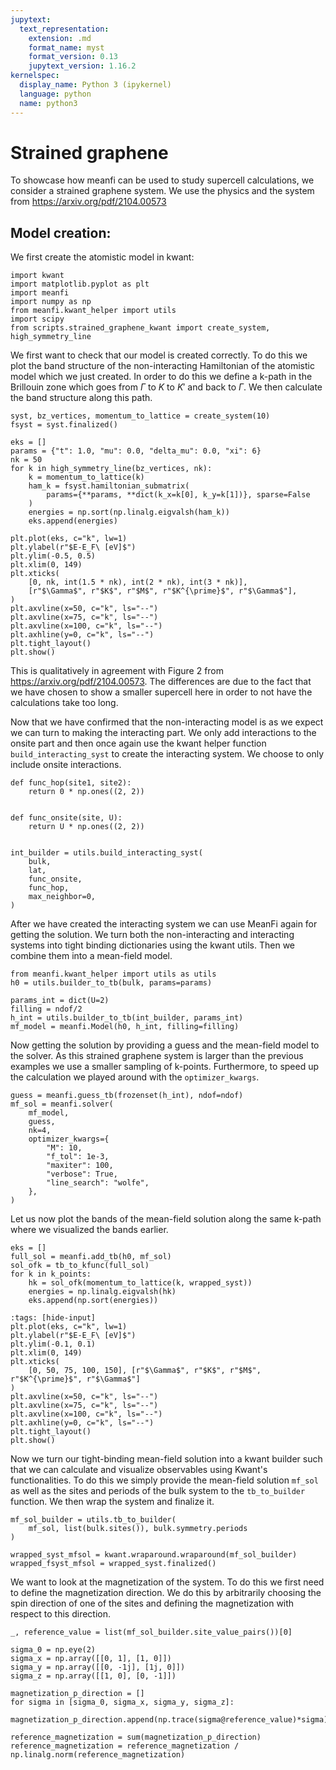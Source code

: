 ```yaml
---
jupytext:
  text_representation:
    extension: .md
    format_name: myst
    format_version: 0.13
    jupytext_version: 1.16.2
kernelspec:
  display_name: Python 3 (ipykernel)
  language: python
  name: python3
---
```


# Strained graphene

To showcase how meanfi can be used to study supercell calculations, we consider a strained graphene system. We use the physics and the system from https://arxiv.org/pdf/2104.00573

## Model creation:

We first create the atomistic model in kwant:

```{code-cell} ipython3
import kwant
import matplotlib.pyplot as plt
import meanfi
import numpy as np
from meanfi.kwant_helper import utils
import scipy
from scripts.strained_graphene_kwant import create_system, high_symmetry_line
```

We first want to check that our model is created correctly. To do this we plot the band structure of the non-interacting Hamiltonian of the atomistic model which we just created. In order to do this we define a k-path in the Brillouin zone which goes from $\Gamma$ to $K$ to $K'$ and back to $\Gamma$. We then calculate the band structure along this path.


```{code-cell} ipython3
syst, bz_vertices, momentum_to_lattice = create_system(10)
fsyst = syst.finalized()

eks = []
params = {"t": 1.0, "mu": 0.0, "delta_mu": 0.0, "xi": 6}
nk = 50
for k in high_symmetry_line(bz_vertices, nk):
    k = momentum_to_lattice(k)
    ham_k = fsyst.hamiltonian_submatrix(
        params={**params, **dict(k_x=k[0], k_y=k[1])}, sparse=False
    )
    energies = np.sort(np.linalg.eigvalsh(ham_k))
    eks.append(energies)

plt.plot(eks, c="k", lw=1)
plt.ylabel(r"$E-E_F\ [eV]$")
plt.ylim(-0.5, 0.5)
plt.xlim(0, 149)
plt.xticks(
    [0, nk, int(1.5 * nk), int(2 * nk), int(3 * nk)],
    [r"$\Gamma$", r"$K$", r"$M$", r"$K^{\prime}$", r"$\Gamma$"],
)
plt.axvline(x=50, c="k", ls="--")
plt.axvline(x=75, c="k", ls="--")
plt.axvline(x=100, c="k", ls="--")
plt.axhline(y=0, c="k", ls="--")
plt.tight_layout()
plt.show()
```

This is qualitatively in agreement with Figure 2 from https://arxiv.org/pdf/2104.00573. The differences are due to the fact that we have chosen to show a smaller supercell here in order to not have the calculations take too long.

Now that we have confirmed that the non-interacting model is as we expect we can turn to making the interacting part. We only add interactions to the onsite part and then once again use the kwant helper function `build_interacting_syst` to create the interacting system. We choose to only include onsite interactions.

```{code-cell} ipython3
def func_hop(site1, site2):
    return 0 * np.ones((2, 2))


def func_onsite(site, U):
    return U * np.ones((2, 2))


int_builder = utils.build_interacting_syst(
    bulk,
    lat,
    func_onsite,
    func_hop,
    max_neighbor=0,
)
```

After we have created the interacting system we can use MeanFi again for getting the solution. We turn both the non-interacting and interacting systems into tight binding dictionaries using the kwant utils. Then we combine them into a mean-field model.

```{code-cell} ipython3
from meanfi.kwant_helper import utils as utils
h0 = utils.builder_to_tb(bulk, params=params)

params_int = dict(U=2)
filling = ndof/2
h_int = utils.builder_to_tb(int_builder, params_int)
mf_model = meanfi.Model(h0, h_int, filling=filling)
```

Now getting the solution by providing a guess and the mean-field model to the solver. As this strained graphene system is larger than the previous examples we use a smaller sampling of k-points. Furthermore, to speed up the calculation we played around with the `optimizer_kwargs`.

```{code-cell} ipython3
guess = meanfi.guess_tb(frozenset(h_int), ndof=ndof)
mf_sol = meanfi.solver(
    mf_model,
    guess,
    nk=4,
    optimizer_kwargs={
        "M": 10,
        "f_tol": 1e-3,
        "maxiter": 100,
        "verbose": True,
        "line_search": "wolfe",
    },
)
```

Let us now plot the bands of the mean-field solution along the same k-path where we visualized the bands earlier.

```{code-cell} ipython3
eks = []
full_sol = meanfi.add_tb(h0, mf_sol)
sol_ofk = tb_to_kfunc(full_sol)
for k in k_points:
    hk = sol_ofk(momentum_to_lattice(k, wrapped_syst))
    energies = np.linalg.eigvalsh(hk)
    eks.append(np.sort(energies))
```

```{code-cell} ipython3
:tags: [hide-input]
plt.plot(eks, c="k", lw=1)
plt.ylabel(r"$E-E_F\ [eV]$")
plt.ylim(-0.1, 0.1)
plt.xlim(0, 149)
plt.xticks(
    [0, 50, 75, 100, 150], [r"$\Gamma$", r"$K$", r"$M$", r"$K^{\prime}$", r"$\Gamma$"]
)
plt.axvline(x=50, c="k", ls="--")
plt.axvline(x=75, c="k", ls="--")
plt.axvline(x=100, c="k", ls="--")
plt.axhline(y=0, c="k", ls="--")
plt.tight_layout()
plt.show()
```

Now we turn our tight-binding mean-field solution into a kwant builder such that we can calculate and visualize observables using Kwant's functionalities. To do this we simply provide the mean-field solution `mf_sol` as well as the sites and periods of the bulk system to the `tb_to_builder` function. We then wrap the system and finalize it.

```{code-cell} ipython3
mf_sol_builder = utils.tb_to_builder(
    mf_sol, list(bulk.sites()), bulk.symmetry.periods
)

wrapped_syst_mfsol = kwant.wraparound.wraparound(mf_sol_builder)
wrapped_fsyst_mfsol = wrapped_syst.finalized()
```

We want to look at the magnetization of the system. To do this we first need to define the magnetization direction. We do this by arbitrarily choosing the spin direction of one of the sites and defining the magnetization with respect to this direction.

```{code-cell} ipython3
_, reference_value = list(mf_sol_builder.site_value_pairs())[0]

sigma_0 = np.eye(2)
sigma_x = np.array([[0, 1], [1, 0]])
sigma_y = np.array([[0, -1j], [1j, 0]])
sigma_z = np.array([[1, 0], [0, -1]])

magnetization_p_direction = []
for sigma in [sigma_0, sigma_x, sigma_y, sigma_z]:
    magnetization_p_direction.append(np.trace(sigma@reference_value)*sigma)

reference_magnetization = sum(magnetization_p_direction)
reference_magnetization = reference_magnetization / np.linalg.norm(reference_magnetization)
```

